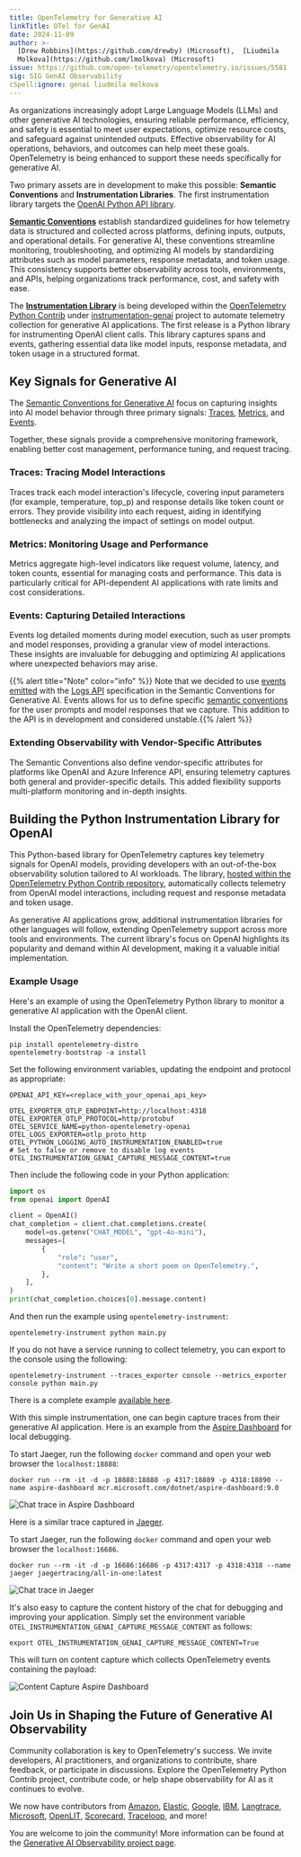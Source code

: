 ```yaml
---
title: OpenTelemetry for Generative AI
linkTitle: OTel for GenAI
date: 2024-11-09
author: >-
  [Drew Robbins](https://github.com/drewby) (Microsoft),  [Liudmila
  Molkova](https://github.com/lmolkova) (Microsoft)
issue: https://github.com/open-telemetry/opentelemetry.io/issues/5581
sig: SIG GenAI Observability
cSpell:ignore: genai liudmila molkova
---
```


As organizations increasingly adopt Large Language Models (LLMs) and other
generative AI technologies, ensuring reliable performance, efficiency, and
safety is essential to meet user expectations, optimize resource costs, and
safeguard against unintended outputs. Effective observability for AI operations,
behaviors, and outcomes can help meet these goals. OpenTelemetry is being
enhanced to support these needs specifically for generative AI.

Two primary assets are in development to make this possible: **Semantic
Conventions** and **Instrumentation Libraries**. The first instrumentation
library targets the
[OpenAI Python API library](https://pypi.org/project/openai/).

[**Semantic Conventions**](/docs/concepts/semantic-conventions/) establish
standardized guidelines for how telemetry data is structured and collected
across platforms, defining inputs, outputs, and operational details. For
generative AI, these conventions streamline monitoring, troubleshooting, and
optimizing AI models by standardizing attributes such as model parameters,
response metadata, and token usage. This consistency supports better
observability across tools, environments, and APIs, helping organizations track
performance, cost, and safety with ease.

The
[**Instrumentation Library**](/docs/specs/otel/overview/#instrumentation-libraries)
is being developed within the
[OpenTelemetry Python Contrib](https://github.com/open-telemetry/opentelemetry-python-contrib)
under
[instrumentation-genai](https://github.com/open-telemetry/opentelemetry-python-contrib/tree/main/instrumentation-genai)
project to automate telemetry collection for generative AI applications. The
first release is a Python library for instrumenting OpenAI client calls. This
library captures spans and events, gathering essential data like model inputs,
response metadata, and token usage in a structured format.

## Key Signals for Generative AI

The [Semantic Conventions for Generative AI](/docs/specs/semconv/gen-ai/) focus
on capturing insights into AI model behavior through three primary signals:
[Traces](/docs/concepts/signals/traces/),
[Metrics](/docs/concepts/signals/metrics/), and
[Events](/docs/specs/otel/logs/event-api/).

Together, these signals provide a comprehensive monitoring framework, enabling
better cost management, performance tuning, and request tracing.

### Traces: Tracing Model Interactions

Traces track each model interaction's lifecycle, covering input parameters (for
example, temperature, top_p) and response details like token count or errors.
They provide visibility into each request, aiding in identifying bottlenecks and
analyzing the impact of settings on model output.

### Metrics: Monitoring Usage and Performance

Metrics aggregate high-level indicators like request volume, latency, and token
counts, essential for managing costs and performance. This data is particularly
critical for API-dependent AI applications with rate limits and cost
considerations.

### Events: Capturing Detailed Interactions

Events log detailed moments during model execution, such as user prompts and
model responses, providing a granular view of model interactions. These insights
are invaluable for debugging and optimizing AI applications where unexpected
behaviors may arise.

{{% alert title="Note" color="info" %}} Note that we decided to use
[events emitted](/docs/specs/otel/logs/api/#emit-an-event) with the
[Logs API](/docs/specs/otel/logs/api/) specification in the Semantic Conventions
for Generative AI. Events allows for us to define specific
[semantic conventions](/docs/specs/semconv/general/events/) for the user prompts
and model responses that we capture. This addition to the API is in development
and considered unstable.{{% /alert %}}

### Extending Observability with Vendor-Specific Attributes

The Semantic Conventions also define vendor-specific attributes for platforms
like OpenAI and Azure Inference API, ensuring telemetry captures both general
and provider-specific details. This added flexibility supports multi-platform
monitoring and in-depth insights.

## Building the Python Instrumentation Library for OpenAI

This Python-based library for OpenTelemetry captures key telemetry signals for
OpenAI models, providing developers with an out-of-the-box observability
solution tailored to AI workloads. The library,
[hosted within the OpenTelemetry Python Contrib repository](https://github.com/open-telemetry/opentelemetry-python-contrib/tree/opentelemetry-instrumentation-openai-v2%3D%3D2.0b0/instrumentation-genai/opentelemetry-instrumentation-openai-v2),
automatically collects telemetry from OpenAI model interactions, including
request and response metadata and token usage.

As generative AI applications grow, additional instrumentation libraries for
other languages will follow, extending OpenTelemetry support across more tools
and environments. The current library's focus on OpenAI highlights its
popularity and demand within AI development, making it a valuable initial
implementation.

### Example Usage

Here's an example of using the OpenTelemetry Python library to monitor a
generative AI application with the OpenAI client.

Install the OpenTelemetry dependencies:

```shell
pip install opentelemetry-distro
opentelemetry-bootstrap -a install
```

Set the following environment variables, updating the endpoint and protocol as
appropriate:

```shell
OPENAI_API_KEY=<replace_with_your_openai_api_key>

OTEL_EXPORTER_OTLP_ENDPOINT=http://localhost:4318
OTEL_EXPORTER_OTLP_PROTOCOL=http/protobuf
OTEL_SERVICE_NAME=python-opentelemetry-openai
OTEL_LOGS_EXPORTER=otlp_proto_http
OTEL_PYTHON_LOGGING_AUTO_INSTRUMENTATION_ENABLED=true
# Set to false or remove to disable log events
OTEL_INSTRUMENTATION_GENAI_CAPTURE_MESSAGE_CONTENT=true
```

Then include the following code in your Python application:

```python
import os
from openai import OpenAI

client = OpenAI()
chat_completion = client.chat.completions.create(
    model=os.getenv("CHAT_MODEL", "gpt-4o-mini"),
    messages=[
        {
            "role": "user",
            "content": "Write a short poem on OpenTelemetry.",
        },
    ],
)
print(chat_completion.choices[0].message.content)
```

And then run the example using `opentelemetry-instrument`:

```shell
opentelemetry-instrument python main.py
```

If you do not have a service running to collect telemetry, you can export to the
console using the following:

```shell
opentelemetry-instrument --traces_exporter console --metrics_exporter console python main.py
```

There is a complete example
[available here](https://github.com/open-telemetry/opentelemetry-python-contrib/tree/main/instrumentation-genai/opentelemetry-instrumentation-openai-v2/example).

With this simple instrumentation, one can begin capture traces from their
generative AI application. Here is an example from the
[Aspire Dashboard](https://learn.microsoft.com/dotnet/aspire/fundamentals/dashboard/standalone?tabs=bash)
for local debugging.

To start Jaeger, run the following `docker` command and open your web browser
the `localhost:18888`:

```shell
docker run --rm -it -d -p 18888:18888 -p 4317:18889 -p 4318:18890 --name aspire-dashboard mcr.microsoft.com/dotnet/aspire-dashboard:9.0
```

![Chat trace in Aspire Dashboard](aspire-dashboard-trace.png)

Here is a similar trace captured in
[Jaeger](https://www.jaegertracing.io/docs/1.63/getting-started/#all-in-one).

To start Jaeger, run the following `docker` command and open your web browser
the `localhost:16686`.

```shell
docker run --rm -it -d -p 16686:16686 -p 4317:4317 -p 4318:4318 --name jaeger jaegertracing/all-in-one:latest
```

![Chat trace in Jaeger](jaeger-trace.png)

It's also easy to capture the content history of the chat for debugging and
improving your application. Simply set the environment variable
`OTEL_INSTRUMENTATION_GENAI_CAPTURE_MESSAGE_CONTENT` as follows:

```shell
export OTEL_INSTRUMENTATION_GENAI_CAPTURE_MESSAGE_CONTENT=True
```

This will turn on content capture which collects OpenTelemetry events containing
the payload:

![Content Capture Aspire Dashboard](aspire-dashboard-content-capture.png)

## Join Us in Shaping the Future of Generative AI Observability

Community collaboration is key to OpenTelemetry's success. We invite developers,
AI practitioners, and organizations to contribute, share feedback, or
participate in discussions. Explore the OpenTelemetry Python Contrib project,
contribute code, or help shape observability for AI as it continues to evolve.

We now have contributors from [Amazon](https://aws.amazon.com/),
[Elastic](https://www.elastic.co/), [Google](https://www.google.com/),
[IBM](https://www.ibm.com), [Langtrace](https://www.langtrace.ai/),
[Microsoft](https://www.microsoft.com/), [OpenLIT](https://openlit.io/),
[Scorecard](https://www.scorecard.io/), [Traceloop](https://www.traceloop.com/),
and more!

You are welcome to join the community! More information can be found at the
[Generative AI Observability project page](https://github.com/open-telemetry/community/blob/main/projects/gen-ai.md).
